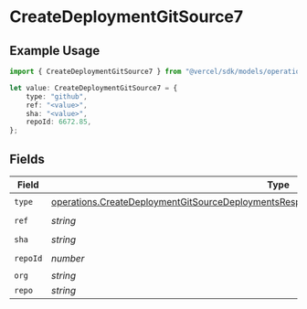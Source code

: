 # CreateDeploymentGitSource7

## Example Usage

```typescript
import { CreateDeploymentGitSource7 } from "@vercel/sdk/models/operations";

let value: CreateDeploymentGitSource7 = {
    type: "github",
    ref: "<value>",
    sha: "<value>",
    repoId: 6672.85,
};
```

## Fields

| Field                                                                                                                                                                                                    | Type                                                                                                                                                                                                     | Required                                                                                                                                                                                                 | Description                                                                                                                                                                                              |
| -------------------------------------------------------------------------------------------------------------------------------------------------------------------------------------------------------- | -------------------------------------------------------------------------------------------------------------------------------------------------------------------------------------------------------- | -------------------------------------------------------------------------------------------------------------------------------------------------------------------------------------------------------- | -------------------------------------------------------------------------------------------------------------------------------------------------------------------------------------------------------- |
| `type`                                                                                                                                                                                                   | [operations.CreateDeploymentGitSourceDeploymentsResponse200ApplicationJSONResponseBody7Type](../../models/operations/createdeploymentgitsourcedeploymentsresponse200applicationjsonresponsebody7type.md) | :heavy_check_mark:                                                                                                                                                                                       | N/A                                                                                                                                                                                                      |
| `ref`                                                                                                                                                                                                    | *string*                                                                                                                                                                                                 | :heavy_check_mark:                                                                                                                                                                                       | N/A                                                                                                                                                                                                      |
| `sha`                                                                                                                                                                                                    | *string*                                                                                                                                                                                                 | :heavy_check_mark:                                                                                                                                                                                       | N/A                                                                                                                                                                                                      |
| `repoId`                                                                                                                                                                                                 | *number*                                                                                                                                                                                                 | :heavy_check_mark:                                                                                                                                                                                       | N/A                                                                                                                                                                                                      |
| `org`                                                                                                                                                                                                    | *string*                                                                                                                                                                                                 | :heavy_minus_sign:                                                                                                                                                                                       | N/A                                                                                                                                                                                                      |
| `repo`                                                                                                                                                                                                   | *string*                                                                                                                                                                                                 | :heavy_minus_sign:                                                                                                                                                                                       | N/A                                                                                                                                                                                                      |
